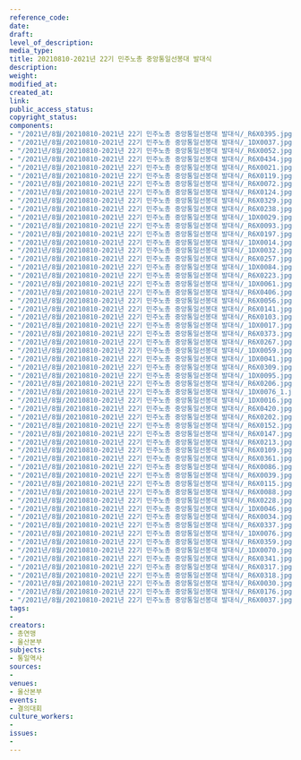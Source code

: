 ```yaml
---
reference_code: 
date: 
draft: 
level_of_description: 
media_type: 
title: 20210810-2021년 22기 민주노총 중앙통일선봉대 발대식
description: 
weight: 
modified_at: 
created_at: 
link: 
public_access_status: 
copyright_status: 
components:
- "/2021년/8월/20210810-2021년 22기 민주노총 중앙통일선봉대 발대식/_R6X0395.jpg"
- "/2021년/8월/20210810-2021년 22기 민주노총 중앙통일선봉대 발대식/_1DX0037.jpg"
- "/2021년/8월/20210810-2021년 22기 민주노총 중앙통일선봉대 발대식/_R6X0052.jpg"
- "/2021년/8월/20210810-2021년 22기 민주노총 중앙통일선봉대 발대식/_R6X0434.jpg"
- "/2021년/8월/20210810-2021년 22기 민주노총 중앙통일선봉대 발대식/_R6X0021.jpg"
- "/2021년/8월/20210810-2021년 22기 민주노총 중앙통일선봉대 발대식/_R6X0119.jpg"
- "/2021년/8월/20210810-2021년 22기 민주노총 중앙통일선봉대 발대식/_R6X0072.jpg"
- "/2021년/8월/20210810-2021년 22기 민주노총 중앙통일선봉대 발대식/_R6X0124.jpg"
- "/2021년/8월/20210810-2021년 22기 민주노총 중앙통일선봉대 발대식/_R6X0329.jpg"
- "/2021년/8월/20210810-2021년 22기 민주노총 중앙통일선봉대 발대식/_R6X0238.jpg"
- "/2021년/8월/20210810-2021년 22기 민주노총 중앙통일선봉대 발대식/_1DX0029.jpg"
- "/2021년/8월/20210810-2021년 22기 민주노총 중앙통일선봉대 발대식/_R6X0093.jpg"
- "/2021년/8월/20210810-2021년 22기 민주노총 중앙통일선봉대 발대식/_R6X0197.jpg"
- "/2021년/8월/20210810-2021년 22기 민주노총 중앙통일선봉대 발대식/_1DX0014.jpg"
- "/2021년/8월/20210810-2021년 22기 민주노총 중앙통일선봉대 발대식/_1DX0032.jpg"
- "/2021년/8월/20210810-2021년 22기 민주노총 중앙통일선봉대 발대식/_R6X0257.jpg"
- "/2021년/8월/20210810-2021년 22기 민주노총 중앙통일선봉대 발대식/_1DX0084.jpg"
- "/2021년/8월/20210810-2021년 22기 민주노총 중앙통일선봉대 발대식/_R6X0223.jpg"
- "/2021년/8월/20210810-2021년 22기 민주노총 중앙통일선봉대 발대식/_1DX0061.jpg"
- "/2021년/8월/20210810-2021년 22기 민주노총 중앙통일선봉대 발대식/_R6X0406.jpg"
- "/2021년/8월/20210810-2021년 22기 민주노총 중앙통일선봉대 발대식/_R6X0056.jpg"
- "/2021년/8월/20210810-2021년 22기 민주노총 중앙통일선봉대 발대식/_R6X0141.jpg"
- "/2021년/8월/20210810-2021년 22기 민주노총 중앙통일선봉대 발대식/_R6X0103.jpg"
- "/2021년/8월/20210810-2021년 22기 민주노총 중앙통일선봉대 발대식/_1DX0017.jpg"
- "/2021년/8월/20210810-2021년 22기 민주노총 중앙통일선봉대 발대식/_R6X0373.jpg"
- "/2021년/8월/20210810-2021년 22기 민주노총 중앙통일선봉대 발대식/_R6X0267.jpg"
- "/2021년/8월/20210810-2021년 22기 민주노총 중앙통일선봉대 발대식/_1DX0059.jpg"
- "/2021년/8월/20210810-2021년 22기 민주노총 중앙통일선봉대 발대식/_1DX0041.jpg"
- "/2021년/8월/20210810-2021년 22기 민주노총 중앙통일선봉대 발대식/_R6X0309.jpg"
- "/2021년/8월/20210810-2021년 22기 민주노총 중앙통일선봉대 발대식/_1DX0095.jpg"
- "/2021년/8월/20210810-2021년 22기 민주노총 중앙통일선봉대 발대식/_R6X0206.jpg"
- "/2021년/8월/20210810-2021년 22기 민주노총 중앙통일선봉대 발대식/_1DX0076_1.jpg"
- "/2021년/8월/20210810-2021년 22기 민주노총 중앙통일선봉대 발대식/_1DX0016.jpg"
- "/2021년/8월/20210810-2021년 22기 민주노총 중앙통일선봉대 발대식/_R6X0420.jpg"
- "/2021년/8월/20210810-2021년 22기 민주노총 중앙통일선봉대 발대식/_R6X0202.jpg"
- "/2021년/8월/20210810-2021년 22기 민주노총 중앙통일선봉대 발대식/_R6X0152.jpg"
- "/2021년/8월/20210810-2021년 22기 민주노총 중앙통일선봉대 발대식/_R6X0147.jpg"
- "/2021년/8월/20210810-2021년 22기 민주노총 중앙통일선봉대 발대식/_R6X0213.jpg"
- "/2021년/8월/20210810-2021년 22기 민주노총 중앙통일선봉대 발대식/_R6X0109.jpg"
- "/2021년/8월/20210810-2021년 22기 민주노총 중앙통일선봉대 발대식/_R6X0361.jpg"
- "/2021년/8월/20210810-2021년 22기 민주노총 중앙통일선봉대 발대식/_R6X0086.jpg"
- "/2021년/8월/20210810-2021년 22기 민주노총 중앙통일선봉대 발대식/_R6X0039.jpg"
- "/2021년/8월/20210810-2021년 22기 민주노총 중앙통일선봉대 발대식/_R6X0115.jpg"
- "/2021년/8월/20210810-2021년 22기 민주노총 중앙통일선봉대 발대식/_R6X0088.jpg"
- "/2021년/8월/20210810-2021년 22기 민주노총 중앙통일선봉대 발대식/_R6X0228.jpg"
- "/2021년/8월/20210810-2021년 22기 민주노총 중앙통일선봉대 발대식/_1DX0046.jpg"
- "/2021년/8월/20210810-2021년 22기 민주노총 중앙통일선봉대 발대식/_R6X0034.jpg"
- "/2021년/8월/20210810-2021년 22기 민주노총 중앙통일선봉대 발대식/_R6X0337.jpg"
- "/2021년/8월/20210810-2021년 22기 민주노총 중앙통일선봉대 발대식/_1DX0076.jpg"
- "/2021년/8월/20210810-2021년 22기 민주노총 중앙통일선봉대 발대식/_R6X0359.jpg"
- "/2021년/8월/20210810-2021년 22기 민주노총 중앙통일선봉대 발대식/_1DX0070.jpg"
- "/2021년/8월/20210810-2021년 22기 민주노총 중앙통일선봉대 발대식/_R6X0341.jpg"
- "/2021년/8월/20210810-2021년 22기 민주노총 중앙통일선봉대 발대식/_R6X0317.jpg"
- "/2021년/8월/20210810-2021년 22기 민주노총 중앙통일선봉대 발대식/_R6X0318.jpg"
- "/2021년/8월/20210810-2021년 22기 민주노총 중앙통일선봉대 발대식/_R6X0030.jpg"
- "/2021년/8월/20210810-2021년 22기 민주노총 중앙통일선봉대 발대식/_R6X0176.jpg"
- "/2021년/8월/20210810-2021년 22기 민주노총 중앙통일선봉대 발대식/_R6X0037.jpg"
tags:
- 
creators:
- 총연맹
- 울산본부
subjects:
- 통일역사
sources:
- 
venues:
- 울산본부
events:
- 결의대회
culture_workers:
- 
issues:
- 
---
```

